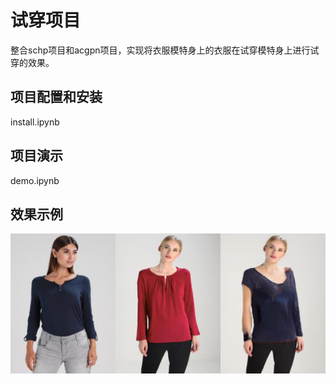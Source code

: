 # 试穿项目

整合schp项目和acgpn项目，实现将衣服模特身上的衣服在试穿模特身上进行试穿的效果。
  

## 项目配置和安装
install.ipynb

## 项目演示
demo.ipynb

## 效果示例
![image](results/001437_0-on-001369_0.png)